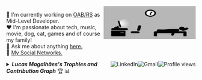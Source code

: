 <a href="#">
    <img src="https://github.com/lucasrmagalhaes/lucasrmagalhaes/blob/master/assets/days.gif" title="day++" width="245px" height="88" align="right" alt="Routine">
</a>

:department_store: I'm currently working on <a href="https://www.oabrs.org.br/">OAB/RS</a> as Mid-Level Developer.
<br />
:heart: I'm passionate about tech, music, movie, dog, cat, games and of course my family!
<br />
:speech_balloon: Ask me about anything <a href="https://github.com/lucasrmagalhaes/lucasrmagalhaes/issues">here.</a>
<br />
:link: <a href="https://linktr.ee/lucasrmagalhaes">My Social Networks.</a>

<img src="https://komarev.com/ghpvc/?username=lucasrmagalhaes&label=Profile%20views&color=0e75b6&style=flat-square&color=yellow" title="Profile views" align="right" alt="Profile views" />

<a href="mailto:lucasdarosa.ti@gmail.com">
    <img src="https://img.shields.io/badge/-Gmail-c14438?style=flat-square&logo=Gmail&logoColor=white" title="Send me an email" align="right" alt="Gmail">
</a>

<a href="https://www.linkedin.com/in/lucasrmagalhaes/">
    <img src="https://img.shields.io/badge/-LinkedIn-blue?style=flat-square&logo=Linkedin&logoColor=white" title="My Social Network" align="right" alt="LinkedIn">
</a>

<details title="Lucas Magalhães's Trophies and Contribution Graph">
    <br />
    <summary align="left"><strong><i>Lucas Magalhães's Trophies and Contribution Graph</i></strong> 🏆 📊</summary>
    <p align="center">
        <a href="https://github-profile-trophy.vercel.app/?username=lucasrmagalhaes&column=4&theme=gruvbox&margin-w=4&margin-h=4&no-frame=true">
            <img 
                 src="https://github-profile-trophy.vercel.app/?username=lucasrmagalhaes&column=4&theme=gruvbox&margin-w=4&margin-h=4&no-frame=true" 
                 width="70%"
                 title="Lucas Magalhães's Trophies"
            />
        </a>
        <br /><br/>
        <a href="https://activity-graph.herokuapp.com/graph?username=lucasrmagalhaes&theme=github">
            <img
                 src="https://activity-graph.herokuapp.com/graph?username=lucasrmagalhaes&theme=github"
                 width="100%"
                 title="Lucas Magalhães's Contribution Graph"
            />
        </a>
    </p>
</details>
